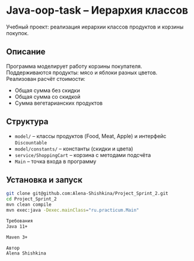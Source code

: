 # Java-oop-task – Иерархия классов

Учебный проект: реализация иерархии классов продуктов и корзины покупок.

## Описание
Программа моделирует работу корзины покупателя.  
Поддерживаются продукты: мясо и яблоки разных цветов.  
Реализован расчёт стоимости:
- Общая сумма без скидки
- Общая сумма со скидкой
- Сумма вегетарианских продуктов

## Структура
- `model/` – классы продуктов (Food, Meat, Apple) и интерфейс `Discountable`
- `model/constants/` – константы (скидки и цвета)
- `service/ShoppingCart` – корзина с методами подсчёта
- `Main` – точка входа в программу

## Установка и запуск
```bash
git clone git@github.com:Alena-Shishkina/Project_Sprint_2.git
cd Project_Sprint_2
mvn clean compile
mvn exec:java -Dexec.mainClass="ru.practicum.Main"

Требования
Java 11+

Maven 3+

Автор
Alena Shishkina
